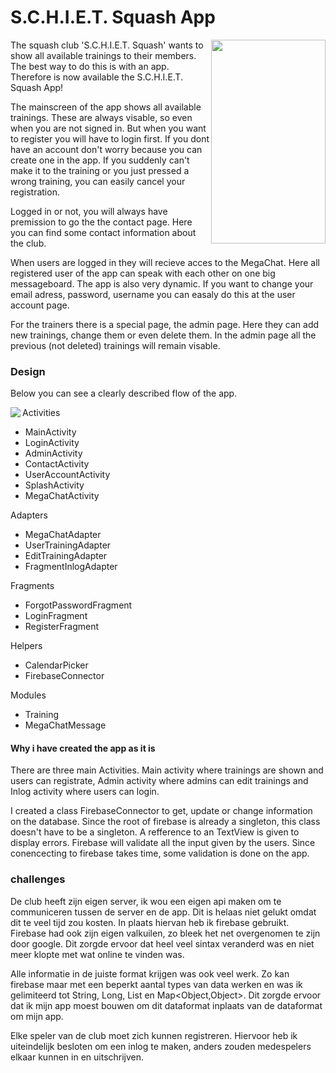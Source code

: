 # S.C.H.I.E.T. Squash App
<img src="https://github.com/stephankok/progproject/blob/master/doc/final%20images/main.png" align="right" height="326" width="183" >

The squash club 'S.C.H.I.E.T. Squash' wants to show all available trainings to their members. The best way to do this is with an app. Therefore is now available the S.C.H.I.E.T. Squash App!

The mainscreen of the app shows all available trainings. These are always visable, so even when you are not signed in. But when you want to register you will have to login first. If you dont have an account don't worry because you can create one in the app. If you suddenly can't make it to the training or you just pressed a wrong training, you can easily cancel your registration.

Logged in or not, you will always have premission to go the the contact page. Here you can find some contact information about the club.

When users are logged in they will recieve acces to the MegaChat. Here all registered user of the app can speak with each other on one big messageboard. The app is also very dynamic. If you want to change your email adress, password, username you can easaly do this at the user account page.

For the trainers there is a special page, the admin page. Here they can add new trainings, change them or even delete them. In the admin page all the previous (not deleted) trainings will remain visable.

### Design
Below you can see a clearly described flow of the app.

<img src="https://github.com/stephankok/progproject/blob/master/doc/final%20images/flow_chart.png" align="left" >

Activities
- MainActivity
- LoginActivity
- AdminActivity
- ContactActivity
- UserAccountActivity
- SplashActivity
- MegaChatActivity

Adapters
- MegaChatAdapter
- UserTrainingAdapter
- EditTrainingAdapter
- FragmentInlogAdapter

Fragments
- ForgotPasswordFragment
- LoginFragment
- RegisterFragment

Helpers
- CalendarPicker
- FirebaseConnector

Modules
- Training
- MegaChatMessage

#### Why i have created the app as it is
There are three main Activities. Main activity where trainings are shown and users can registrate, Admin activity where admins can edit trainings and Inlog activity where users can login.

I created a class FirebaseConnector to get, update or change information on the database. Since the root of firebase is already a singleton, this class doesn't have to be a singleton. A refference to an TextView is given to display errors. Firebase will validate all the input given by the users. Since conencecting to firebase takes time, some validation is done on the app.


### challenges
De club heeft zijn eigen server, ik wou een eigen api maken om te communiceren tussen de server en de app. Dit is helaas niet gelukt omdat dit te veel tijd zou kosten. In plaats hiervan heb ik firebase gebruikt. Firebase had ook zijn eigen valkuilen, zo bleek het net overgenomen te zijn door google. Dit zorgde ervoor dat heel veel sintax veranderd was en niet meer klopte met wat online te vinden was.

Alle informatie in de juiste format krijgen was ook veel werk. Zo kan firebase maar met een beperkt aantal types van data werken en was ik gelimiteerd tot String, Long, List<Object> en Map<Object,Object>. Dit zorgde ervoor dat ik mijn app moest bouwen om dit dataformat inplaats van de dataformat om mijn app.

Elke speler van de club moet zich kunnen registreren. Hiervoor heb ik uiteindelijk besloten om een inlog te maken, anders zouden medespelers elkaar kunnen in en uitschrijven.
